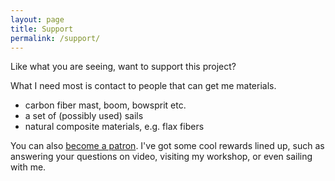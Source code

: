 ```yaml
---
layout: page
title: Support
permalink: /support/
---
```


Like what you are seeing, want to support this project?

What I need most is contact to people that can get me materials.

* carbon fiber mast, boom, bowsprit etc.
* a set of (possibly used) sails
* natural composite materials, e.g. flax fibers

You can also [become a patron](https://www.patreon.com/user?u=752672&ty=a). I've got some cool rewards lined up, such as answering your questions on video, visiting my workshop, or even sailing with me.
